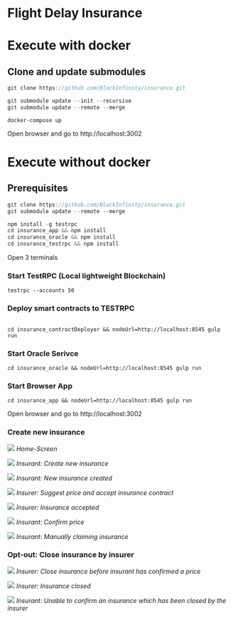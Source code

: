 
# Flight Delay Insurance

# Execute with docker

## Clone and update submodules

```javascript
git clone https://github.com/BlockInfinity/insurance.git

git submodule update --init --recursive
git submodule update --remote --merge
```

```
docker-compose up 
```

Open browser and go to http://localhost:3002


# Execute without docker

## Prerequisites

```javascript
git clone https://github.com/BlockInfinity/insurance.git
git submodule update --remote --merge

npm install -g testrpc
cd insurance_app && npm install 
cd insurance_oracle && npm install 
cd insurance_testrpc && npm install 

```

Open 3 terminals

### Start TestRPC (Local lightweight Blockchain)

```
testrpc --accounts 50

```

### Deploy smart contracts to TESTRPC

```

cd insurance_contractDeployer && nodeUrl=http://localhost:8545 gulp run
```

### Start Oracle Serivce

```
cd insurance_oracle && nodeUrl=http://localhost:8545 gulp run
```

### Start Browser App

```
cd insurance_app && nodeUrl=http://localhost:8545 gulp run
```


Open browser and go to http://localhost:3002



### Create new insurance

![](/images/1.png)
*Home-Screen*

![](/images/2.png)
*Insurant: Create new insurance*

![](/images/3.png)
*Insurant: New insurance created*

![](/images/4.png)
*Insurer: Suggest price and accept insurance contract*

![](/images/5.png)
*Insurer: Insurance accepted*

![](/images/6.png)
*Insurant: Confirm price*

![](/images/7.png)
*Insurant: Manually claiming insurance*

### Opt-out: Close insurance by insurer

![](/images/8.png)
*Insurer: Close insurance before insurant has confirmed a price*

![](/images/9.png)
*Insurer: Insurance closed*

![](/images/10.png)
*Insurant: Unable to confirm an insurance which has been closed by the insurer*


